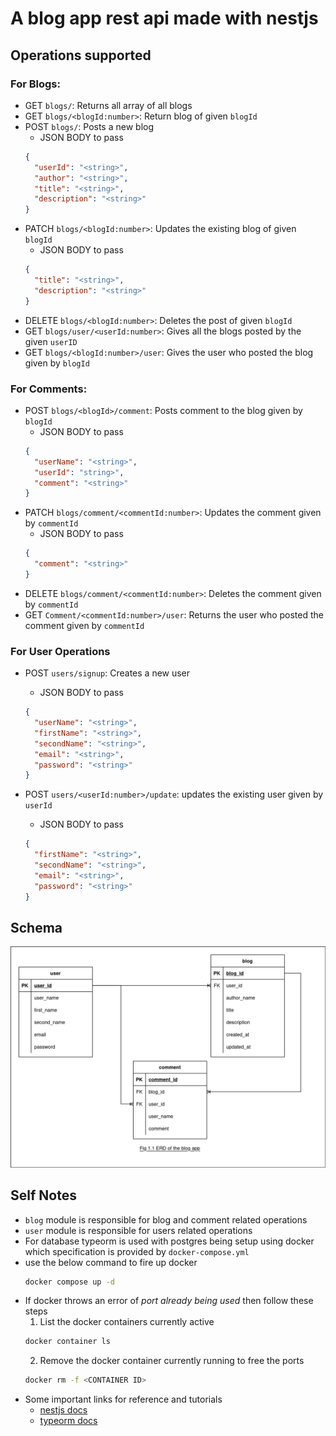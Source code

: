 # A blog app rest api made with nestjs

## Operations supported

### For Blogs:

- GET `blogs/`: Returns all array of all blogs
- GET `blogs/<blogId:number>`: Return blog of given `blogId`
- POST `blogs/`: Posts a new blog
  - JSON BODY to pass
  ```json
  {
    "userId": "<string>",
    "author": "<string>",
    "title": "<string>",
    "description": "<string>"
  }
  ```
- PATCH `blogs/<blogId:number>`: Updates the existing blog of given `blogId`
  - JSON BODY to pass
  ```json
  {
    "title": "<string>",
    "description": "<string>"
  }
  ```
- DELETE `blogs/<blogId:number>`: Deletes the post of given `blogId`
- GET `blogs/user/<userId:number>`: Gives all the blogs posted by the given `userID`
- GET `blogs/<blogId:number>/user`: Gives the user who posted the blog given by `blogId`

### For Comments:

- POST `blogs/<blogId>/comment`: Posts comment to the blog given by `blogId`
  - JSON BODY to pass
  ```json
  {
    "userName": "<string>",
    "userId": "string>",
    "comment": "<string>"
  }
  ```
- PATCH `blogs/comment/<commentId:number>`: Updates the comment given by `commentId`
  - JSON BODY to pass
  ```json
  {
    "comment": "<string>"
  }
  ```
- DELETE `blogs/comment/<commentId:number>`: Deletes the comment given by `commentId`
- GET `Comment/<commentId:number>/user`: Returns the user who posted the comment given by `commentId`

### For User Operations

- POST `users/signup`: Creates a new user
  - JSON BODY to pass
  ```json
  {
    "userName": "<string>",
    "firstName": "<string>",
    "secondName": "<string>",
    "email": "<string>",
    "password": "<string>"
  }
  ```
- POST `users/<userId:number>/update`: updates the existing user given by `userId`

  - JSON BODY to pass

  ```json
  {
    "firstName": "<string>",
    "secondName": "<string>",
    "email": "<string>",
    "password": "<string>"
  }
  ```

## Schema

![ERD of App](erd_of_blog_app_fig_1.1.png)

## Self Notes

- `blog` module is responsible for blog and comment related operations
- `user` module is responsible for users related operations
- For database typeorm is used with postgres being setup using docker which specification is provided by `docker-compose.yml`
- use the below command to fire up docker
  ```bash
  docker compose up -d
  ```
- If docker throws an error of _port already being used_ then follow these steps
  1.  List the docker containers currently active
  ```bash
  docker container ls
  ```
  2.  Remove the docker container currently running to free the ports
  ```bash
  docker rm -f <CONTAINER ID>
  ```
- Some important links for reference and tutorials
  - [nestjs docs](https://docs.nestjs.com/)
  - [typeorm docs](https://typeorm.io/)
